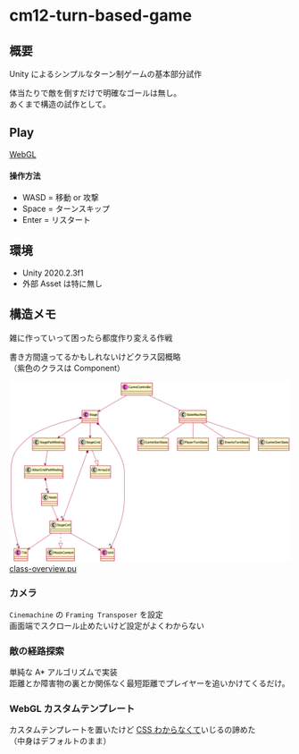 # cm12-turn-based-game

## 概要

Unity によるシンプルなターン制ゲームの基本部分試作

体当たりで敵を倒すだけで明確なゴールは無し。  
あくまで構造の試作として。

## Play

[WebGL](https://tukanpo.github.io/cm12-turn-based-game/)

#### 操作方法
- WASD = 移動 or 攻撃
- Space = ターンスキップ
- Enter = リスタート

## 環境

- Unity 2020.2.3f1
- 外部 Asset は特に無し

## 構造メモ

雑に作っていって困ったら都度作り変える作戦  

書き方間違ってるかもしれないけどクラス図概略  
（紫色のクラスは Component）

![class-overview](PlantUML/out/PlantUML/class-overview/class-overview.png)
[class-overview.pu](PlantUML/class-overview.pu)

### カメラ
`Cinemachine` の `Framing Transposer` を設定  
画面端でスクロール止めたいけど設定がよくわからない

### 敵の経路探索
単純な A* アルゴリズムで実装  
距離とか障害物の裏とか関係なく最短距離でプレイヤーを追いかけてくるだけ。  

### WebGL カスタムテンプレート
カスタムテンプレートを置いたけど [CSS わからなくて](https://d1q9av5b648rmv.cloudfront.net/v3/765x765/t-shirt/s/white/front/4256259/1594786231-736x377.jpg.3.4228+0.0+0.0.jpg?h=f5868cb89bb465603ee8889dadbddaa1d6bf7b8d&printed=true)いじるの諦めた  
（中身はデフォルトのまま）

